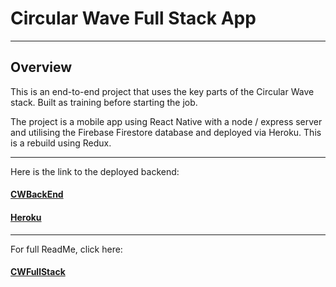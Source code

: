 # Circular Wave Full Stack App

<hr>

## Overview


This is an end-to-end project that uses the key parts of the Circular Wave stack. Built as training before starting the job.

The project is a mobile app using React Native with a node / express server and utilising the Firebase Firestore database and deployed via Heroku. This is a rebuild using Redux.

---

Here is the link to the deployed backend:

#### [CWBackEnd](https://github.com/Petemab/cwBackEnd)
#### [Heroku](https://cwbackend.herokuapp.com/)

 ---

 For full ReadMe, click here:

#### [CWFullStack](https://github.com/Petemab/CWfull-stack-app/tree/master/cwFullStackApp)
